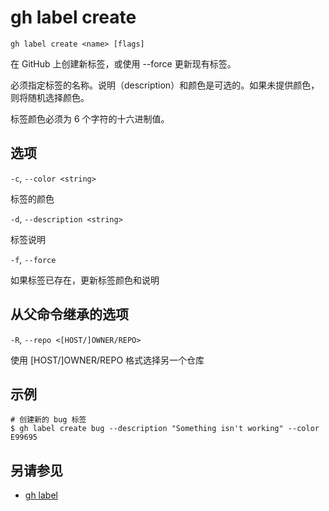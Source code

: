 # gh label create

```
gh label create <name> [flags]
```

在 GitHub 上创建新标签，或使用 --force 更新现有标签。

必须指定标签的名称。说明（description）和颜色是可选的。如果未提供颜色，则将随机选择颜色。

标签颜色必须为 6 个字符的十六进制值。

## 选项

`-c`, `--color <string>`

标签的颜色

`-d`, `--description <string>`

标签说明

`-f`, `--force`

如果标签已存在，更新标签颜色和说明

## 从父命令继承的选项

`-R`, `--repo <[HOST/]OWNER/REPO>`

使用 [HOST/]OWNER/REPO 格式选择另一个仓库

## 示例

```
# 创建新的 bug 标签
$ gh label create bug --description "Something isn't working" --color E99695
```

## 另请参见

- [gh label](/gh_label)
